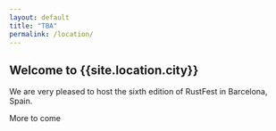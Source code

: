 ```yaml
---
layout: default
title: "TBA"
permalink: /location/
---
```


<div class="backdrop" style="background: url(/assets/the-city.jpg) 50% 40%; background-repeat:no-repeat; padding: 0; margin-bottom: 1em;" >
  <div class="popout">
    <section>
      <h1>Welcome to {{site.location.city}}</h1>
      <p>We are very pleased to host the sixth edition of RustFest in Barcelona, Spain.</p>
    </section>
  </div>
</div>

<section markdown="1">

More to come

</section>
